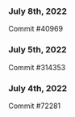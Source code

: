### July 8th, 2022

Commit #40969

### July 5th, 2022

Commit #314353


### July 4th, 2022

Commit #72281
